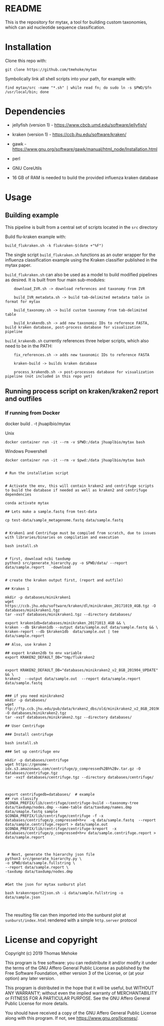 # README

This is the repository for mytax, a tool for building custom taxonomies, which can aid nucleotide sequence classification.

# Installation

Clone this repo with:

`git clone https://github.com/tmehoke/mytax`

Symbolically link all shell scripts into your path, for example with:

`find mytax/src -name "*.sh" | while read fn; do sudo ln -s $PWD/$fn /usr/local/bin; done`

# Dependencies

 - jellyfish (version 1) - https://www.cbcb.umd.edu/software/jellyfish/
 - kraken (version 1) - https://ccb.jhu.edu/software/kraken/
 - gawk - https://www.gnu.org/software/gawk/manual/html_node/Installation.html
 - perl
 - GNU CoreUtils

 - 16 GB of RAM is needed to build the provided influenza kraken database

# Usage

## Building example

This pipeline is built from a central set of scripts located in the `src` directory

Build flu-kraken example with:

`build_flukraken.sh -k flukraken-$(date +"%F")`

The single script `build_flukraken.sh` functions as an outer wrapper for the influenza classification example using the Kraken classifier published in the mytax paper.


`build_flukraken.sh` can also be used as a model to build modified pipelines as desired.  It is built from four main sub-modules:
```
	download_IVR.sh -> download references and taxonomy from IVR

	build_IVR_metadata.sh -> build tab-delimited metadata table in format for mytax

	build_taxonomy.sh -> build custom taxonomy from tab-delimited table

	build_krakendb.sh -> add new taxonomic IDs to reference FASTA, build kraken database, post-process database for visualization pipeline
```

`build_krakendb.sh` currently references three helper scripts, which also need to be in the PATH:
```
	fix_references.sh -> adds new taxonomic IDs to reference FASTA

	kraken-build -> builds kraken database

	process_krakendb.sh -> post-processes database for visualization pipeline (not included in this repo yet)
```

## Running process script on kraken/kraken2 report and outfiles

### If running from Docker

docker build . -t jhuaplbio/mytax

Unix

`docker container run -it --rm -v $PWD:/data jhuaplbio/mytax bash`

Windows Powershell

`docker container run -it --rm -v $pwd:/data jhuaplbio/mytax bash`

```

# Run the installation script


# Activate the env, this will contain kraken2 and centrifuge scripts to build the database if needed as well as kraken2 and centrifuge dependencies

conda activate mytax

## Lets make a sample.fastq from test-data

cp test-data/sample_metagenome.fastq data/sample.fastq


# Kraken1 and Centrifuge must be compiled from scratch, due to issues with libraries/binaries on compilation and execution 

bash install.sh


# first, download ncbi taxdump
python3 src/generate_hierarchy.py -o $PWD/data/ --report data/sample.report   -download 


# create the kraken output first, (report and outfile)

## Kraken 1 

mkdir -p databases/minikraken1
wget https://ccb.jhu.edu/software/kraken/dl/minikraken_20171019_4GB.tgz -O databases/minikraken1.tgz
tar -xvzf databases/minikraken1.tgz --directory databases/

export kraken1db=databases/minikraken_20171013_4GB && \
kraken --db $kraken1db --output data/sample.out data/sample.fastq && \
kraken-report --db $kraken1db  data/sample.out | tee  data/sample.report

## Also, use kraken 2

## export kraken2db to env variable
export KRAKEN2_DEFAULT_DB="tmp/flukraken2


export KRAKEN2_DEFAULT_DB="databases/minikraken2_v2_8GB_201904_UPDATE" && \ 
kraken2  --output data/sample.out  --report data/sample.report data/sample.fastq


### if you need minikraken2
mkdir -p databases/
wget ftp://ftp.ccb.jhu.edu/pub/data/kraken2_dbs/old/minikraken2_v2_8GB_201904.tgz -O databases/minikraken2.tgz
tar -xvzf databases/minikraken2.tgz --directory databases/ 

## User Centrifuge 

### Install centrifuge

bash install.sh

### Set up centrifuge env

mkdir -p databases/centrifuge
wget https://genome-idx.s3.amazonaws.com/centrifuge/p_compressed%2Bh%2Bv.tar.gz -O databases/centrifuge.tgz
tar -xvzf databases/centrifuge.tgz --directory databases/centrifuge/



export centrifugedb=databases/  # example
## run classify 
$CONDA_PREFIX/lib/centrifuge/centrifuge-build --taxonomy-tree data/taxdump/nodes.dmp --name-table data/taxdump/names.dmp  data/smaple.fastq sample
$CONDA_PREFIX/lib/centrifuge/centrifuge -f -x databases/centrifuge/p_compressed+h+v  -q data/sample.fastq  --report data/sample.centrifuge.report > data/sample.out
$CONDA_PREFIX/lib/centrifuge/centrifuge-kreport  -x databases/centrifuge/p_compressed+h+v data/sample.centrifuge.report > data/sample.report



 # Next, generate the hierarchy json file
python3 src/generate_hierarchy.py \
-o $PWD/data/sample.fullstring \
--report data/sample.report \
-taxdump data/taxdump/nodes.dmp


#Get the json for mytax sunburst plot 

bash krakenreport2json.sh -i data/sample.fullstring -o data/sample.json



```

The resulting file can then imported into the sunburst plot at `sunburst/index.html` rendered with a simple `http.server` protocol 

# License and copyright

Copyright (c) 2019 Thomas Mehoke

This program is free software: you can redistribute it and/or modify
it under the terms of the GNU Affero General Public License as
published by the Free Software Foundation, either version 3 of the
License, or (at your option) any later version.

This program is distributed in the hope that it will be useful,
but WITHOUT ANY WARRANTY; without even the implied warranty of
MERCHANTABILITY or FITNESS FOR A PARTICULAR PURPOSE.  See the
GNU Affero General Public License for more details.

You should have received a copy of the GNU Affero General Public License
along with this program.  If not, see <https://www.gnu.org/licenses/>.
